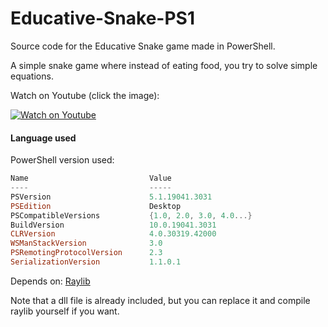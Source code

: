 # Educative-Snake-PS1
Source code for the Educative Snake game made in PowerShell.

A simple snake game where instead of eating food, you try to solve simple equations.

Watch on Youtube (click the image):

[![Watch on Youtube](https://img.youtube.com/vi/JhECu-DQzu0/maxresdefault.jpg)](https://www.youtube.com/watch?v=JhECu-DQzu0)

#### Language used

PowerShell version used:
```powershell
Name                           Value
----                           -----
PSVersion                      5.1.19041.3031
PSEdition                      Desktop
PSCompatibleVersions           {1.0, 2.0, 3.0, 4.0...}
BuildVersion                   10.0.19041.3031
CLRVersion                     4.0.30319.42000
WSManStackVersion              3.0
PSRemotingProtocolVersion      2.3
SerializationVersion           1.1.0.1
```

Depends on:
[Raylib](https://github.com/raysan5/raylib/)

Note that a dll file is already included, but you can replace it and compile raylib yourself if you want.
